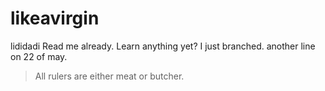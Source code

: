 # likeavirgin
lididadi
Read me already. Learn anything yet?
I just branched.
another line on 22 of may. 
> All rulers are either meat or butcher.
